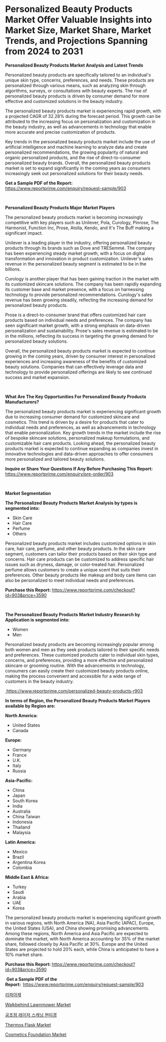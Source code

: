 <p><h1>Personalized Beauty Products Market Offer Valuable Insights into Market Size, Market Share, Market Trends, and Projections Spanning from 2024 to 2031</h1></p><p><strong>Personalized Beauty Products Market Analysis and Latest Trends</strong></p>
<p><p>Personalized beauty products are specifically tailored to an individual's unique skin type, concerns, preferences, and needs. These products are personalized through various means, such as analyzing skin through algorithms, surveys, or consultations with beauty experts. The rise of personalized beauty products is driven by consumer demand for more effective and customized solutions in the beauty industry. </p><p>The personalized beauty products market is experiencing rapid growth, with a projected CAGR of 32.28% during the forecast period. This growth can be attributed to the increasing focus on personalization and customization in the beauty industry, as well as advancements in technology that enable more accurate and precise customization of products. </p><p>Key trends in the personalized beauty products market include the use of artificial intelligence and machine learning to analyze data and create personalized recommendations, the growing popularity of natural and organic personalized products, and the rise of direct-to-consumer personalized beauty brands. Overall, the personalized beauty products market is set to expand significantly in the coming years as consumers increasingly seek out personalized solutions for their beauty needs.</p></p>
<p><strong>Get a Sample PDF of the Report:&nbsp;</strong> <a href="https://www.reportprime.com/enquiry/request-sample/903">https://www.reportprime.com/enquiry/request-sample/903</a></p>
<p>&nbsp;</p>
<p><strong>Personalized Beauty Products Major Market Players</strong></p>
<p><p>The personalized beauty products market is becoming increasingly competitive with key players such as Unilever, Pola, Curology, Pinrose, The Harmonist, Function Inc, Prose, Atolla, Kendo, and It's The Buff making a significant impact.</p><p>Unilever is a leading player in the industry, offering personalized beauty products through its brands such as Dove and TRESemmé. The company has been experiencing steady market growth, with a focus on digital transformation and innovation in product customization. Unilever's sales revenue in the personalized beauty segment is estimated to be in the billions.</p><p>Curology is another player that has been gaining traction in the market with its customized skincare solutions. The company has been rapidly expanding its customer base and market presence, with a focus on harnessing technology to provide personalized recommendations. Curology's sales revenue has been growing steadily, reflecting the increasing demand for personalized beauty products.</p><p>Prose is a direct-to-consumer brand that offers customized hair care products based on individual needs and preferences. The company has seen significant market growth, with a strong emphasis on data-driven personalization and sustainability. Prose's sales revenue is estimated to be in the millions, reflecting its success in targeting the growing demand for personalized beauty solutions.</p><p>Overall, the personalized beauty products market is expected to continue growing in the coming years, driven by consumer interest in personalized experiences and increasing awareness of the benefits of customized beauty solutions. Companies that can effectively leverage data and technology to provide personalized offerings are likely to see continued success and market expansion.</p></p>
<p>&nbsp;</p>
<p><strong>What Are The Key Opportunities For Personalized Beauty Products Manufacturers?</strong></p>
<p><p>The personalized beauty products market is experiencing significant growth due to increasing consumer demand for customized skincare and cosmetics. This trend is driven by a desire for products that cater to individual needs and preferences, as well as advancements in technology that enable personalization. Key growth trends in the market include the rise of bespoke skincare solutions, personalized makeup formulations, and customizable hair care products. Looking ahead, the personalized beauty products market is expected to continue expanding as companies invest in innovative technologies and data-driven approaches to offer consumers more personalized and tailored beauty solutions.</p></p>
<p><strong>Inquire or Share Your Questions If Any Before Purchasing This Report:</strong> <a href="https://www.reportprime.com/enquiry/pre-order/903">https://www.reportprime.com/enquiry/pre-order/903</a></p>
<p>&nbsp;</p>
<p><strong>Market Segmentation</strong></p>
<p><strong>The Personalized Beauty Products Market Analysis by types is segmented into:</strong></p>
<p><ul><li>Skin Care</li><li>Hair Care</li><li>Perfume</li><li>Others</li></ul></p>
<p><p>Personalized beauty products market includes customized options in skin care, hair care, perfume, and other beauty products. In the skin care segment, customers can tailor their products based on their skin type and concerns. Hair care products can be customized to address specific hair issues such as dryness, damage, or color-treated hair. Personalized perfume allows customers to create a unique scent that suits their preferences. Other beauty products like makeup and body care items can also be personalized to meet individual needs and preferences.</p></p>
<p><strong>Purchase this Report:&nbsp;</strong><a href="https://www.reportprime.com/checkout?id=903&price=3590">https://www.reportprime.com/checkout?id=903&price=3590</a></p>
<p>&nbsp;</p>
<p><strong>The Personalized Beauty Products Market Industry Research by Application is segmented into:</strong></p>
<p><ul><li>Women</li><li>Men</li></ul></p>
<p><p>Personalized beauty products are becoming increasingly popular among both women and men as they seek products tailored to their specific needs and preferences. These customized products cater to individual skin types, concerns, and preferences, providing a more effective and personalized skincare or grooming routine. With the advancements in technology, consumers can easily create their customized beauty products online, making the process convenient and accessible for a wide range of customers in the beauty industry.</p></p>
<p><a href="https://www.reportprime.com/personalized-beauty-products-r903">&nbsp;https://www.reportprime.com/personalized-beauty-products-r903</a></p>
<p><strong>In terms of Region, the Personalized Beauty Products Market Players available by Region are:</strong></p>
<p>
    <p> <strong> North America: </strong>
        <ul>
            <li>United States</li>
            <li>Canada</li>
        </ul>
        </p> 
    <p> <strong> Europe: </strong>
        <ul>
            <li>Germany</li>
            <li>France</li>
            <li>U.K.</li>
            <li>Italy</li>
            <li>Russia</li>
        </ul>
        </p> 
    <p> <strong> Asia-Pacific: </strong>
        <ul>
            <li>China</li>
            <li>Japan</li>
            <li>South Korea</li>
            <li>India</li>
            <li>Australia</li>
            <li>China Taiwan</li>
            <li>Indonesia</li>
            <li>Thailand</li>
            <li>Malaysia</li>
        </ul>
        </p> 
    <p> <strong> Latin America: </strong>
        <ul>
            <li>Mexico</li>
            <li>Brazil</li>
            <li>Argentina Korea</li>
            <li>Colombia</li>
        </ul>
        </p> 
    <p> <strong> Middle East & Africa: </strong>
        <ul>
            <li>Turkey</li>
            <li>Saudi</li>
            <li>Arabia</li>
            <li>UAE</li>
            <li>Korea</li>
        </ul>
    </p>
    </p>
<p><p>The personalized beauty products market is experiencing significant growth in various regions, with North America (NA), Asia Pacific (APAC), Europe, the United States (USA), and China showing promising advancements. Among these regions, North America and Asia Pacific are expected to dominate the market, with North America accounting for 35% of the market share, followed closely by Asia Pacific at 30%. Europe and the United States are projected to hold 20% each, while China is anticipated to have a 10% market share.</p></p>
<p><strong>Purchase this Report: </strong><a href="https://www.reportprime.com/checkout?id=903&price=3590">https://www.reportprime.com/checkout?id=903&price=3590</a></p>
<p>&nbsp;<strong>Get a Sample PDF of the Report:&nbsp;&nbsp;</strong><a href="https://www.reportprime.com/enquiry/request-sample/903">https://www.reportprime.com/enquiry/request-sample/903</a></p>
<p><strong></strong></p>
<p><p><a href="https://github.com/WilburKihn5676/Market-Research-Report-List-1/blob/main/805485868177.md">리파아제</a></p><p><a href="https://github.com/jodemen/Market-Research-Report-List-2/blob/main/walkbehind-lawnmower-market.md">Walkbehind Lawnmower Market</a></p><p><a href="https://github.com/wallacBahrtyinger567686/Market-Research-Report-List-1/blob/main/673747168178.md">공초점 레이저 스캐닝 현미경</a></p><p><a href="https://issuu.com/reportprime-2/docs/thermos-flask-market-size-2030.pptx">Thermos Flask Market</a></p><p><a href="https://github.com/jj19131/Market-Research-Report-List-2/blob/main/cosmetics-foundation-market.md">Cosmetics Foundation Market</a></p></p>
